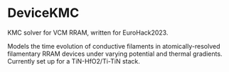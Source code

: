 # DeviceKMC
KMC solver for VCM RRAM, written for EuroHack2023.

Models the time evolution of conductive filaments in atomically-resolved filamentary RRAM devices under varying potential and thermal gradients. Currently set up for a TiN-HfO2/Ti-TiN stack. 
